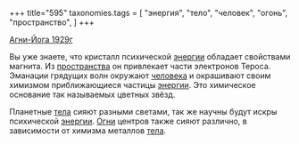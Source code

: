 +++
title="595"
taxonomies.tags = [
 "энергия",
 "тело",
 "человек",
 "огонь",
 "пространство",
]
+++

[Агни-Йога 1929г](/agni/1929)

Вы уже знаете, что кристалл психической [энергии](/tags/энергия) обладает свойствами магнита. Из [пространства](/tags/пространство) он привлекает части электронов Тероса. Эманации грядущих волн окружают [человека](/tags/человек) и окрашивают своим химизмом приближающиеся частицы [энергии](/tags/энергия). Это химическое основание так называемых цветных звёзд.   

Планетные [тела](/tags/тело) сияют разными светами, так же научны будут искры психической [энергии](/tags/энергия). [Огни](/tags/огонь) центров также сияют различно, в зависимости от химизма металлов [тела](/tags/тело).